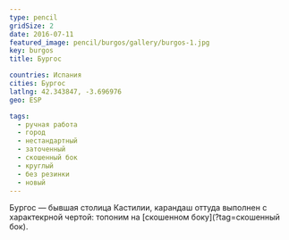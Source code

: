 ```yaml
---
type: pencil
gridSize: 2
date: 2016-07-11
featured_image: pencil/burgos/gallery/burgos-1.jpg
key: burgos
title: Бургос

countries: Испания
cities: Бургос
latlng: 42.343847, -3.696976
geo: ESP

tags:
  - ручная работа
  - город
  - нестандартный
  - заточенный
  - скошенный бок
  - круглый
  - без резинки
  - новый
---
```


Бургос — бывшая столица Кастилии, карандаш оттуда выполнен с характекрной чертой: топоним на [скошенном боку](?tag=скошенный бок).
